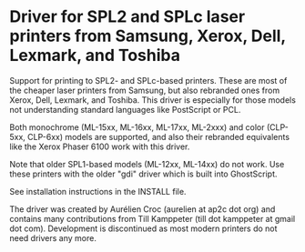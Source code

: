 # Driver for SPL2 and SPLc laser printers from Samsung, Xerox, Dell, Lexmark, and Toshiba

Support for printing to SPL2- and SPLc-based printers. These are most of the cheaper laser printers from Samsung, but also rebranded ones from Xerox, Dell, Lexmark, and Toshiba. This driver is especially for those models not understanding standard languages like PostScript or PCL.

Both monochrome (ML-15xx, ML-16xx, ML-17xx, ML-2xxx) and color (CLP-5xx, CLP-6xx) models are supported, and also their rebranded equivalents like the Xerox Phaser 6100 work with this driver.

Note that older SPL1-based models (ML-12xx, ML-14xx) do not work. Use these printers with the older "gdi" driver which is built into GhostScript.

See installation instructions in the INSTALL file.

The driver was created by Aurélien Croc (aurelien at ap2c dot org) and contains many contributions from Till Kamppeter (till dot kamppeter at gmail dot com). Development is discontinued as most modern printers do not need drivers any more.
